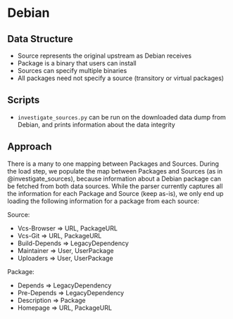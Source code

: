 # Debian

## Data Structure

- Source represents the original upstream as Debian receives
- Package is a binary that users can install
- Sources can specify multiple binaries
- All packages need not specify a source (transitory or virtual packages)

## Scripts

- `investigate_sources.py` can be run on the downloaded data dump from Debian, and
  prints information about the data integrity

## Approach

There is a many to one mapping between Packages and Sources. During the load step, we
populate the map between Packages and Sources (as in @investigate_sources), because
information about a Debian package can be fetched from both data sources. While the
parser currently captures all the information for each Package and Source (keep as-is),
we only end up loading the following information for a package from each source:

Source:

- Vcs-Browser => URL, PackageURL
- Vcs-Git => URL, PackageURL
- Build-Depends => LegacyDependency
- Maintainer => User, UserPackage
- Uploaders => User, UserPackage

Package:

- Depends => LegacyDependency
- Pre-Depends => LegacyDependency
- Description => Package
- Homepage => URL, PackageURL

